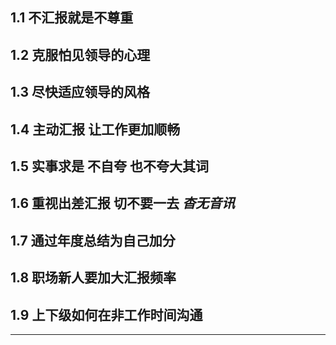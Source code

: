 ## 1.1 不汇报就是不尊重

## 1.2 克服怕见领导的心理

## 1.3 尽快适应领导的风格

## 1.4 主动汇报 让工作更加顺畅

## 1.5 实事求是 不自夸 也不夸大其词

## 1.6 重视出差汇报 切不要一去 *杳无音讯*

## 1.7 通过年度总结为自己加分

## 1.8 职场新人要加大汇报频率

## 1.9 上下级如何在非工作时间沟通

---
